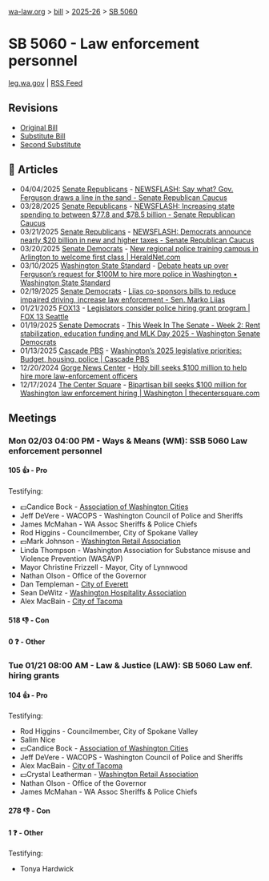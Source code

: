 [wa-law.org](/) > [bill](/bill/) > [2025-26](/bill/2025-26/) > [SB 5060](/bill/2025-26/sb/5060/)

# SB 5060 - Law enforcement personnel
[leg.wa.gov](https://app.leg.wa.gov/billsummary?BillNumber=5060&Year=2025&Initiative=false) | [RSS Feed](./rss.xml)

## Revisions
* [Original Bill](1/)
* [Substitute Bill](S/)
* [Second Substitute](S2/)

## 📰 Articles
* 04/04/2025 [Senate Republicans](/org/senate_republicans/) - [NEWSFLASH: Say what? Gov. Ferguson draws a line in the sand - Senate Republican Caucus](https://src.wastateleg.org/blog/newsflash-say-gov-ferguson-draws-line-sand/#:~:text=Senate%20Bill%205060.)
* 03/28/2025 [Senate Republicans](/org/senate_republicans/) - [NEWSFLASH: Increasing state spending to between $77.8 and $78.5 billion - Senate Republican Caucus](https://src.wastateleg.org/blog/newsflash-increasing-state-spending-77-8-78-5-billion/#:~:text=the%20grants%20needed%20to%20hire%20more%20law-enforcement%20officers)
* 03/21/2025 [Senate Republicans](/org/senate_republicans/) - [NEWSFLASH: Democrats announce nearly $20 billion in new and higher taxes - Senate Republican Caucus](https://src.wastateleg.org/blog/newsflash-90-million-per-year-higher-taxes-businesses/#:~:text=Senate%20Bill%205060)
* 03/20/2025 [Senate Democrats](/org/senate_democrats/) - [New regional police training campus in Arlington to welcome first class | HeraldNet.com](https://senatedemocrats.wa.gov/lovick/2025/03/24/new-regional-police-training-campus-in-arlington-to-welcome-first-class/#:~:text=A%20bill%20in%20the%20state%20Legislature)
* 03/10/2025 [Washington State Standard](/org/washington_state_standard/) - [Debate heats up over Ferguson’s request for $100M to hire more police in Washington • Washington State Standard](https://washingtonstatestandard.com/2025/03/10/debate-heats-up-over-fergusons-request-for-100m-to-hire-more-police-in-washington/#:~:text=Senate%20Bill%205060)
* 02/19/2025 [Senate Democrats](/org/senate_democrats/) - [Liias co-sponsors bills to reduce impaired driving, increase law enforcement - Sen. Marko Liias](https://senatedemocrats.wa.gov/liias/2025/02/19/liias-co-sponsors-bills-to-reduce-impaired-driving-increase-law-enforcement/#:~:text=Senate%20Bill%205060)
* 01/21/2025 [FOX13](/org/fox13/) - [Legislators consider police hiring grant program  | FOX 13 Seattle](https://www.fox13seattle.com/news/police-funding-bill-wa-constitution#:~:text=Senate%20Bill%205060)
* 01/19/2025 [Senate Democrats](/org/senate_democrats/) - [This Week In The Senate - Week 2: Rent stabilization, education funding and MLK Day 2025 - Washington Senate Democrats](https://senatedemocrats.wa.gov/blog/2025/01/19/this-week-in-the-senate-week-2-rent-stabilization-education-funding-and-mlk-day-2025/#:~:text=SB%205060)
* 01/13/2025 [Cascade PBS](/org/cascade_pbs/) - [Washington’s 2025 legislative priorities: Budget, housing, police | Cascade PBS](https://crosscut.com/politics/2025/01/washingtons-2025-legislative-priorities-budget-housing-police#:~:text=co-sponsor%20of%20the%20bill)
* 12/20/2024 [Gorge News Center](/org/gorge_news_center/) - [Holy bill seeks $100 million to help hire more law-enforcement officers](https://gorgenewscenter.com/2024/12/20/holy-bill-seeks-100-million-to-help-hire-more-law-enforcement-officers/#:~:text=Senate%20Bill%205060)
* 12/17/2024 [The Center Square](/org/the_center_square/) - [Bipartisan bill seeks $100 million for Washington law enforcement hiring | Washington | thecentersquare.com](https://www.thecentersquare.com/washington/article_0f36d340-bcd0-11ef-9c2a-83fd15986972.html#:~:text=Senate%20Bill%205060)

## Meetings
### Mon 02/03 04:00 PM - Ways & Means (WM): SSB 5060 Law enforcement personnel
#### 105 👍 - Pro
Testifying:
* 💵Candice Bock - [Association of Washington Cities](/org/association_of_washington_cities/)
* Jeff DeVere - WACOPS - Washington Council of Police and Sheriffs
* James McMahan - WA Assoc Sheriffs & Police Chiefs
* Rod Higgins - Councilmember, City of Spokane Valley
* 💵Mark Johnson - [Washington Retail Association](/org/washington_retail_association/)
* Linda Thompson - Washington Association for Substance misuse and Violence Prevention (WASAVP)
* Mayor Christine Frizzell - Mayor, City of Lynnwood
* Nathan Olson - Office of the Governor
* Dan Templeman - [City of Everett](/org/city_of_everett/)
* Sean DeWitz - [Washington Hospitality Association](/org/washington_hospitality_association/)
* Alex MacBain - [City of Tacoma](/org/city_of_tacoma/)

#### 518 👎 - Con

#### 0 ❓ - Other

### Tue 01/21 08:00 AM - Law & Justice (LAW): SB 5060 Law enf. hiring grants
#### 104 👍 - Pro
Testifying:
* Rod Higgins - Councilmember, City of Spokane Valley
* Salim Nice
* 💵Candice Bock - [Association of Washington Cities](/org/association_of_washington_cities/)
* Jeff DeVere - WACOPS - Washington Council of Police and Sheriffs
* Alex MacBain - [City of Tacoma](/org/city_of_tacoma/)
* 💵Crystal Leatherman - [Washington Retail Association](/org/washington_retail_association/)
* Nathan Olson - Office of the Governor
* James McMahan - WA Assoc Sheriffs & Police Chiefs

#### 278 👎 - Con

#### 1 ❓ - Other
Testifying:
* Tonya Hardwick
